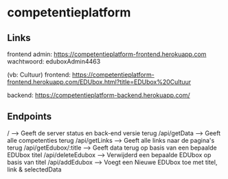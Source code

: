 # competentieplatform

Links
-----

frontend admin: https://competentieplatform-frontend.herokuapp.com
wachtwoord: eduboxAdmin4463

(vb: Cultuur)
frontend: https://competentieplatform-frontend.herokuapp.com/EDUbox.html?title=EDUbox%20Cultuur

backend: https://competentieplatform-backend.herokuapp.com/


Endpoints
---------

/				--> Geeft de server status en back-end versie terug
/api/getData 		--> Geeft alle competenties terug
/api/getLinks 		--> Geeft alle links naar de pagina's terug
/api/getEdubox/:title	--> Geeft data terug op basis van een bepaalde EDUbox titel
/api/deleteEdubox		--> Verwijderd een bepaalde EDUbox op basis van titel
/api/addEdubox		--> Voegt een Nieuwe EDUbox toe met titel, link & selectedData